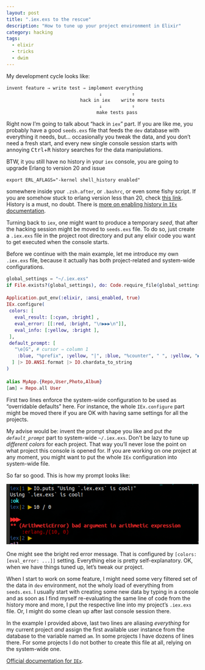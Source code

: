```yaml
---
layout: post
title: ".iex.exs to the rescue"
description: "How to tune up your project environment in Elixir"
category: hacking
tags:
  - elixir
  - tricks
  - dwim
---
```


My development cycle looks like:

    invent feature ⇒ write test ⇒ implement everything
                                      ⇓           ⇑
                               hack in iex    write more tests
                                      ⇓           ⇑
                                     make tests pass

Right now I’m going to talk about “hack in `iex`” part. If you are like me,
you probably have a good `seeds.exs` file that feeds the `dev` database with
everything it needs, but... occasionally you tweak the data, and you don’t
need a fresh start, and every new single console session starts with annoying
<kbd>Ctrl</kbd>+<kbd>R</kbd> history searches for the data manipulations.

BTW, it you still have no history in your `iex` console, you are going to
upgrade Erlang to version 20 and issue

    export ERL_AFLAGS="-kernel shell_history enabled"

somewhere inside your `.zsh.after`, or `.bashrc`, or even some fishy script.
If you are somehow stuck to erlang version less than 20, check
[this link](https://github.com/ferd/erlang-history). History is a must,
no doubt. There is [more on enabling history in `IEx` documentation](https://hexdocs.pm/iex/IEx.html#module-shell-history).

Turning back to `iex`, one might want to produce a temporary _seed_, that after
the hacking session might be moved to `seeds.exs` file. To do so, just
create a `.iex.exs` file in the project root directory and put any elixir
code you want to get executed when the console starts.

Before we continue with the main example, let me introduce my own `.iex.exs`
file, because it actually has both project-related and system-wide
configurations.

```elixir
global_settings = "~/.iex.exs"
if File.exists?(global_settings), do: Code.require_file(global_settings)

Application.put_env(:elixir, :ansi_enabled, true)
IEx.configure(
 colors: [
   eval_result: [:cyan, :bright] ,
   eval_error: [[:red, :bright, "\n▶▶▶\n"]],
   eval_info: [:yellow, :bright ],
 ],
 default_prompt: [
   "\e[G", # cursor ⇒ column 1
    :blue, "%prefix", :yellow, "|", :blue, "%counter", " ", :yellow, "▶", :reset
  ] |> IO.ANSI.format |> IO.chardata_to_string
)

alias MyApp.{Repo,User,Photo,Album}
[am] = Repo.all User
```

First two lines enforce the system-wide configuration to be used as
“overridable defaults” here. For instance, the whole `IEx.configure` part
might be moved there if you are OK with having same settings for all
the projects.

My advise would be: invent the prompt shape you like and put
_the `default_prompt`_ part to system-wide `~/.iex.exs`. Don't be lazy to
tune up _different colors_ for each project. That way you’ll never lose
the point on what project this console is opened for. If you are working
on one project at any moment, you might want to put the whole `IEx`
configuration into system-wide file.

So far so good. This is how my prompt looks like:

![iex 1>](/img/20171229-1.jpg)

One might see the bright red error message. That is configured by
`[colors: [eval_error: ...]]` setting. Everything else is pretty
self-explanatory. OK, when we have things tuned up, let’s tweak our project.

When I start to work on some feature, I might need some very filtered set
of the data in `dev` environment, not the wholy load of everything from
`seeds.exs`. I usually start with creating some new data by typing in a console
and as soon as I find myself re-evaluating the same line of code from
the history more and more, I put the respective line into my project’s `.iex.exs`
file. Or, I might do some clean up after last console session there.

In the example I provided above, last two lines are aliasing _everything_
for my current project _and_ assign the first available user instance from the
database to the variable named `am`. In some projects I have dozens of lines
there. For some projects I do not bother to create this file at all, relying
on the system-wide one.

[Official documentation for `IEx`](https://hexdocs.pm/iex/IEx.html#module-the-iex-exs-file).
